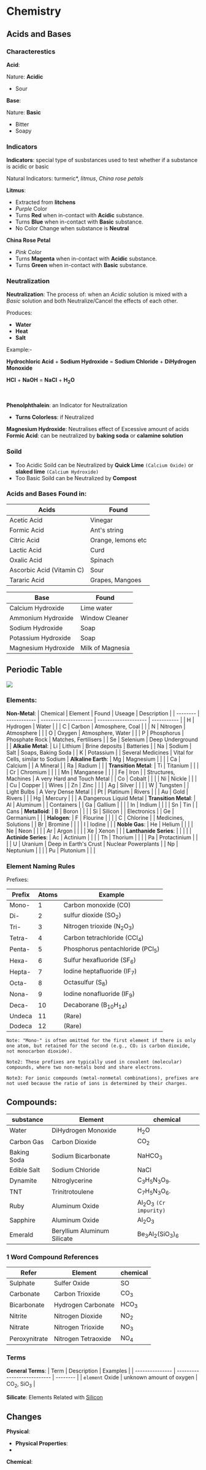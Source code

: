 # Chemistry
## Acids and Bases
### Characterestics
**Acid**:

Nature: **Acidic**
- Sour

**Base**:

Nature: **Basic**
- Bitter
- Soapy

### Indicators

**Indicators**: special type of susbstances used to test whether if a substance is acidic or basic

Natural Indicators: turmeric*, *litmus*, *China rose petals*

**Litmus**:
- Extracted from **litchens**
- *Purple* Color
- Turns **Red** when in-contact with **Acidic** substance.
- Turns **Blue** when in-contact with **Basic** substance.
- No Color Change when substance is **Neutral**

**China Rose Petal**
- *Pink* Color
- Turns **Magenta** when in-contact with **Acidic** substance.
- Turns **Green** when in-contact with **Basic** substance.

### Neutralization

**Neutralization**: The process of: when an *Acidic* solution is mixed with a *Basic* solution and both Neutralize/Cancel the effects of each other.

Produces:
- **Water**
- **Heat**
- **Salt**

Example:-

**Hydrochloric Acid** + **Sodium Hydroxide** = **Sodium Chloride** + **DiHydrogen Monoxide**

**HCI** + **NaOH** = **NaCI** + **H<sub>2</sub>O**

<br>

**Phenolphthalein**: an Indicator for Neutralization

-  **Turns Colorless**: if Neutralized

**Magnesium Hydroxide**: Neutralises effect of Excessive amount of acids
**Formic Acid**: can be neutralized by **baking soda** or **calamine solution**

### Soild
- Too Acidic Soild can be Neutralized by **Quick Lime** `(Calcium Oxide)` or **slaked lime** `(Calcium Hydroxide)`
- Too Basic Soild can be Neutralized by **Compost**

### Acids and Bases Found in:
| Acids                     | Found              |
| ------------------------- | ------------------ |
| Acetic Acid               | Vinegar            |
| Formic Acid               | Ant's string       |
| Citric Acid               | Orange, lemons etc |
| Lactic Acid               | Curd               |
| Oxalic Acid               | Spinach            |
| Ascorbic Acid (Vitamin C) | Sour               |
| Tararic Acid              | Grapes, Mangoes    |


| Base                | Found            |
| ------------------- | ---------------- |
| Calcium Hydroxide   | Lime water       |
| Ammonium Hydroxide  | Window Cleaner   |
| Sodium Hydroxide    | Soap             |
| Potassium Hydroxide | Soap             |
| Magnesium Hydroxide | Milk of Magnesia |

## Periodic Table

![](./img/periodic_table.png)

### Elements:

**Non-Metal**:
| Chemical | Element      | Found                 | Useage               | Description |
| -------- | ------------ | --------------------- | -------------------- | ----------- |
| H        | Hydrogen     | Water                 |                      |
| C        | Carbon       | Atmosphere, Coal      |                      |
| N        | Nitrogen     | Atmosphere            |                      |
| O        | Oxygen       | Atmosphere, Water     |                      |
| P        | Phosphorus   | Phosphate Rock        | Matches, Fertilisers |
| Se       | Selenium     | Deep Underground      |                      |
**Alkalie Metal**:
| Li       | Lithium      | Brine deposits        | Batteries            |
| Na       | Sodium       | Salt                  | Soaps, Baking Soda   |
| K        | Potassium    |                       | Several Medicines    | Vital for Cells, similar to Sodium |
**Alkaline Earth**:
| Mg       | Magnesium    |                       |                      |
| Ca       | Calcium      |                       | A Mineral            |
| Ra       | Radium       |                       |                      |
**Transition Metal**:
| Ti       | Titanium     |                       |                      |
| Cr       | Chromium     |                       |                      |
| Mn       | Manganese    |                       |                      |
| Fe       | Iron         |                       | Structures, Machines | A very Hard and Touch Metal |
| Co       | Cobalt       |                       |                      |
| Ni       | Nickle       |                       |                      |
| Cu       | Copper       |                       | Wires                |
| Zn       | Zinc         |                       |                      |
| Ag       | Silver       |                       |                      |
| W        | Tungsten     |                       | Light Bulbs          | A Very Dense Metal       |
| Pt       | Platinum     | Rivers                |                      |
| Au       | Gold         | Rivers                |                      |
| Hg       | Mercury      |                       |                      | A Dangerous Liquid Metal |
**Transition Metal**:
| Al       | Aluminum     |                       | Containers           | 
| Ga       | Gallium      |                       |                      |
| In       | Indium       |                       |                      |
| Sn       | Tin          |                       | Cans                 |
**Metalloid**:
| B        | Boron        |                       |                      |
| Si       | Silicon      |                       | Electronics          |
| Ge       | Germanium    |                       |                      |
**Halogen**:
| F        | Flourine     |                       |                      |
| C        | Chlorine     |                       | Medicines, Solutions |
| Br       | Bromine      |                       |                      |
| I        | Iodine       |                       |                      |
**Noble Gas**:
| He       | Helium       |                       |                      |
| Ne       | Neon         |                       |                      |
| Ar       | Argon        |                       |                      |
| Xe       | Xenon        |                       |                      |
**Lanthanide Series**:
|          |              |                       |                      |
**Actinide Series**:
| Ac       | Actinium     |                       |                      |
| Th       | Thorium      |                       |                      |
| Pa       | Protactinium |                       |                      |
| U        | Uranium      | Deep in Earth's Crust | Nuclear Powerplants  |
| Np       | Neptunium    |                       |                      |
| Pu       | Plutonium    |                       |                      |

### Element Naming Rules

Prefixes:

| Prefix   | Atoms | Example                                        |
| -------- | ----- | ---------------------------------------------- |
| Mono-    | 1     | Carbon monoxide (CO)                           |
| Di-      | 2     | sulfur dioxide (SO<sub>2</sub>)                |
| Tri-     | 3     | Nitrogen trioxide (N<sub>2</sub>O<sub>3</sub>) |
| Tetra-   | 4     | Carbon tetrachloride (CCl<sub>4</sub>)         |
| Penta-   | 5     | Phosphorus pentachloride (PCl<sub>5</sub>)     |
| Hexa-    | 6     | Sulfur hexafluoride (SF<sub>6</sub>)           |
| Hepta-   | 7     | Iodine heptafluoride (IF<sub>7</sub>)          |
| Octa-    | 8     | Octasulfur (S<sub>8</sub>)                     |
| Nona-    | 9     | Iodine nonafluoride (IF<sub>9</sub>)           |
| Deca-    | 10    | Decaborane (B<sub>10</sub>H<sub>14</sub>)      |
| Undeca   | 11    | (Rare)                                         |
| Dodeca   | 12    | (Rare)                                         |

`Note: "Mono-" is often omitted for the first element if there is only one atom, but retained for the second (e.g., CO₂ is carbon dioxide, not monocarbon dioxide).`

`Note2: These prefixes are typically used in covalent (molecular) compounds, where two non-metals bond and share electrons.`

`Note3: For ionic compounds (metal-nonmetal combinations), prefixes are not used because the ratio of ions is determined by their charges.`

## Compounds:

| substance   | Element                     | chemical          |
| ----------- | --------------------------- | ----------------- |
| Water       | DiHydrogen Monoxide         | H<sub>2</sub>O    |
| Carbon Gas  | Carbon Dioxide              | CO<sub>2</sub>    |
| Baking Soda | Sodium Bicarbonate          | NaHCO<sub>3</sub> |
| Edible Salt | Sodium Chloride             | NaCl              |
| Dynamite    | Nitroglycerine              | C<sub>3</sub>H<sub>5</sub>N<sub>3</sub>O<sub>9</sub>.     |
| TNT         | Trinitrotoulene             | C<sub>7</sub>H<sub>5</sub>N<sub>3</sub>O<sub>6</sub>.     |
| Ruby        | Aluminum Oxide              | Al<sub>2</sub>O<sub>3</sub> `(Cr impurity)`               |
| Sapphire    | Aluminum Oxide              | Al<sub>2</sub>O<sub>3</sub>                               |
| Emerald     | Beryllium Aluminum Silicate | Be<sub>3</sub>Al<sub>2</sub>(SiO<sub>3</sub>)<sub>6</sub> |


### 1 Word Compound References

| Refer         | Element                     | chemical          |
| ------------- | --------------------------- | ----------------- |
| Sulphate      | Sulfer Oxide                | SO                |
| Carbonate     | Carbon Trioxide             | CO<sub>3</sub>    |
| Bicarbonate   | Hydrogen Carbonate          | HCO<sub>3</sub>   |
| Nitrite       | Nitrogen Dioxide            | NO<sub>2</sub>    |
| Nitrate       | Nitrogen Trioxide           | NO<sub>3</sub>    |
| Peroxynitrate | Nitrogen Tetraoxide         | NO<sub>4</sub>    |

### Terms

**General Terms**:
| Term            | Description                 | Examples |
| --------------- | --------------------------- | -------- |
| `element` Oxide | unknown amount of oxygen    | CO<sub>2</sub>, SiO<sub>3</sub> |

**Silicate**: Elements Related with [Silicon](#Chemistry)

## Changes

**Physical**: 
- **Physical Properties**:  
- 

**Chemical**: 
